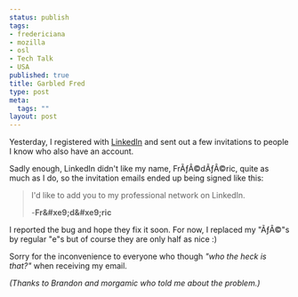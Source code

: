 ```yaml
--- 
status: publish
tags: 
- fredericiana
- mozilla
- osl
- Tech Talk
- USA
published: true
title: Garbled Fred
type: post
meta: 
  tags: ""
layout: post
---
```

Yesterday, I registered with <a href="http://linkedin.com">LinkedIn</a> and sent out a few invitations to people I know who also have an account.

Sadly enough, LinkedIn didn't like my name, FrÃƒÂ©dÃƒÂ©ric, quite as much as I do, so the invitation emails ended up being signed like this:

<blockquote>I'd like to add you to my professional network on LinkedIn.

-<strong>Fr&amp;#xe9;d&amp;#xe9;ric</strong></blockquote>

I reported the bug and hope they fix it soon. For now, I replaced my "ÃƒÂ©"s by regular "e"s but of course they are only half as nice :)

Sorry for the inconvenience to everyone who though <em>"who the heck is that?"</em> when receiving my email.

<em>(Thanks to Brandon and morgamic who told me about the problem.)</em>
